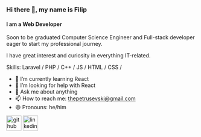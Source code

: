 ### Hi there 👋, my name is Filip
#### I am a Web Developer
Soon to be graduated Computer Science Engineer and Full-stack developer eager to start my professional journey.

I have great interest and curiosity in everything IT-related.

Skills: Laravel / PHP / C++ / JS / HTML / CSS / 

- 🌱 I’m currently learning React 
- 🤔 I’m looking for help with React 
- 💬 Ask me about anything 
- 📫 How to reach me: thepetrusevski@gmail.com 
- 😄 Pronouns: he/him 


[<img src='https://cdn.jsdelivr.net/npm/simple-icons@3.0.1/icons/github.svg' alt='github' height='40'>](https://github.com/https://github.com/FilipHub)  [<img src='https://cdn.jsdelivr.net/npm/simple-icons@3.0.1/icons/linkedin.svg' alt='linkedin' height='40'>](https://www.linkedin.com/in/https://www.linkedin.com/in/filip-petrushevski-//)  

